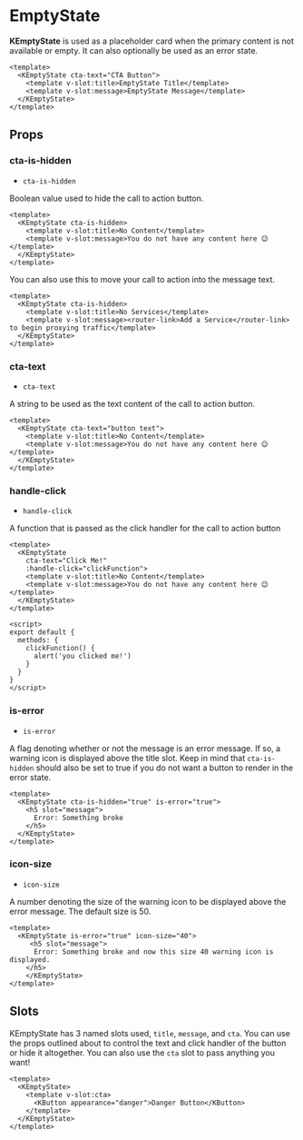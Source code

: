 # EmptyState

**KEmptyState** is used as a placeholder card when the primary content is not available or empty. It can also optionally be used as an error state.

<template>
  <KEmptyState cta-text="CTA Button">
    <template v-slot:title>Title</template>
    <template v-slot:message>Message</template>
  </KEmptyState>
</template>

```vue
<template>
  <KEmptyState cta-text="CTA Button">
    <template v-slot:title>EmptyState Title</template>
    <template v-slot:message>EmptyState Message</template>
  </KEmptyState>
</template>
```

## Props
### cta-is-hidden
- `cta-is-hidden`

Boolean value used to hide the call to action button.

<template>
  <KEmptyState cta-is-hidden>
    <template v-slot:title>No Content</template>
    <template v-slot:message>You do not have any content here 😉️</template>
  </KEmptyState>
</template>

```vue
<template>
  <KEmptyState cta-is-hidden>
    <template v-slot:title>No Content</template>
    <template v-slot:message>You do not have any content here 😉️</template>
  </KEmptyState>
</template>
```

You can also use this to move your call to action into the message text.

<template>
  <KEmptyState cta-is-hidden>
    <template v-slot:title>No Services</template>
    <template v-slot:message><router-link to="/">Add a Service</router-link> to begin proxying traffic.</template>
  </KEmptyState>
</template>

```vue
<template>
  <KEmptyState cta-is-hidden>
    <template v-slot:title>No Services</template>
    <template v-slot:message><router-link>Add a Service</router-link> to begin proxying traffic</template>
  </KEmptyState>
</template>
```

### cta-text
- `cta-text`

A string to be used as the text content of the call to action button.

<template>
  <KEmptyState cta-text="button text">
    <template v-slot:title>No Content</template>
    <template v-slot:message>You do not have any content here 😉️</template>
  </KEmptyState>
</template>

```vue
<template>
  <KEmptyState cta-text="button text">
    <template v-slot:title>No Content</template>
    <template v-slot:message>You do not have any content here 😉️</template>
  </KEmptyState>
</template>
```

### handle-click
- `handle-click`

A function that is passed as the click handler for the call to action button

<template>
  <KEmptyState
    cta-text="Click Me!"
    :handle-click="clickFunction">
    <template v-slot:title>No Content</template>
    <template v-slot:message>You do not have any content here 😉️</template>
  </KEmptyState>
</template>

```vue
<template>
  <KEmptyState
    cta-text="Click Me!"
    :handle-click="clickFunction">
    <template v-slot:title>No Content</template>
    <template v-slot:message>You do not have any content here 😉️</template>
  </KEmptyState>
</template>

<script>
export default {
  methods: {
    clickFunction() {
      alert('you clicked me!')
    }
  }
}
</script>
```

### is-error
- `is-error`

A flag denoting whether or not the message is an error message. If so, a warning icon is displayed above the title slot. Keep in mind that `cta-is-hidden` should also be set to true if you do not want a button to render in the error state.

<template>
  <KEmptyState cta-is-hidden="true" is-error="true">
    <h5 slot="message">
      Error: Something broke
    </h5>
  </KEmptyState>
</template>

```vue
<template>
  <KEmptyState cta-is-hidden="true" is-error="true">
    <h5 slot="message">
      Error: Something broke
    </h5>
  </KEmptyState>
</template>
```

### icon-size
- `icon-size`

A number denoting the size of the warning icon to be displayed above the error message. The default size is 50.

<template>
  <KEmptyState is-error="true" icon-size="40">
    <h5 slot="message">
      Error: Something broke and now this size 40 warning icon is displayed.
    </h5>
  </KEmptyState>
</template>

```vue
<template>
  <KEmptyState is-error="true" icon-size="40">
     <h5 slot="message">
      Error: Something broke and now this size 40 warning icon is displayed.
    </h5>
    </KEmptyState>
</template>
```

## Slots
KEmptyState has 3 named slots used, `title`, `message`, and `cta`. You can use the props outlined about to control the text and click handler of the button or hide it altogether. You can also use the `cta` slot to pass anything you want!

<template>
  <KEmptyState>
    <template v-slot:cta>
      <KButton appearance="danger">Danger Button</KButton>
    </template>
  </KEmptyState>
</template>

```vue
<template>
  <KEmptyState>
    <template v-slot:cta>
      <KButton appearance="danger">Danger Button</KButton>
    </template>
  </KEmptyState>
</template>
```

<script>
export default {
  methods: {
    clickFunction() {
      alert('you clicked me!')
    }
  }
}
</script>
